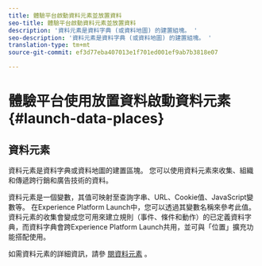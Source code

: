 ```yaml
---
title: 體驗平台啟動資料元素並放置資料
seo-title: 體驗平台啟動資料元素並放置資料
description: '資料元素是資料字典 (或資料地圖) 的建置組塊。 '
seo-description: '資料元素是資料字典 (或資料地圖) 的建置組塊。 '
translation-type: tm+mt
source-git-commit: ef3d77eba407013e1f701ed001ef9ab7b3818e07

---
```



# 體驗平台使用放置資料啟動資料元素 {#launch-data-places}

## 資料元素

資料元素是資料字典或資料地圖的建置區塊。 您可以使用資料元素來收集、組織和傳遞跨行銷和廣告技術的資料。

資料元素是一個變數，其值可映射至查詢字串、URL、Cookie值、JavaScript變數等。 在Experience Platform Launch中，您可以透過其變數名稱來參考此值。 資料元素的收集會變成您可用來建立規則（事件、條件和動作）的已定義資料字典，而資料字典會跨Experience Platform Launch共用，並可與「位置」擴充功能搭配使用。

如需資料元素的詳細資訊，請參 [閱資料元素](https://docs.adobelaunch.com/launch-reference/managing-resources/data-elements) 。

